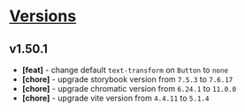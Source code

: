 # [Versions](https://github.com/Tracktor/design-system/releases)

## v1.50.1
- **[feat]** - change default `text-transform` on `Button` to `none`
- **[chore]** - upgrade storybook version from `7.5.3` to `7.6.17`
- **[chore]** - upgrade chromatic version from `6.24.1` to `11.0.0`
- **[chore]** - upgrade vite version from `4.4.11` to `5.1.4`
